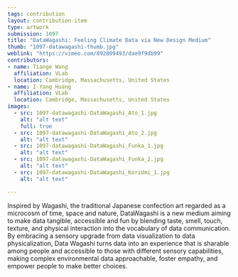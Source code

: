 ```yaml
---
tags: contribution
layout: contribution-item
type: artwork
submission: 1097
title: "DataWagashi: Feeling Climate Data via New Design Medium"
thumb: "1097-datawagashi-thumb.jpg"
weblink: "https://vimeo.com/892809493/dae9f9db99"
contributors: 
- name: Tiange Wang
  affiliation: VLab
  location: Cambridge, Massachusetts, United States
- name: I-Yang Huang
  affiliation: VLab
  location: Cambridge, Massachusetts, United States
images: 
  - src: 1097-datawagashi-DataWagashi_Ato_1.jpg
    alt: "alt text"
    full: true
  - src: 1097-datawagashi-DataWagashi_Ato_2.jpg
    alt: "alt text"
  - src: 1097-datawagashi-DataWagashi_Funka_1.jpg
    alt: "alt text"
  - src: 1097-datawagashi-DataWagashi_Funka_2.jpg
    alt: "alt text"
  - src: 1097-datawagashi-DataWagashi_KoriUmi_1.jpg
    alt: "alt text"

---
```


Inspired by Wagashi, the traditional Japanese confection art regarded as
a microcosm of time, space and nature, DataWagashi is a new medium
aiming to make data tangible, accessible and fun by blending taste,
smell, touch, texture, and physical interaction into the vocabulary of
data communication. By embracing a sensory upgrade from data
visualization to data physicalization, Data Wagashi turns data into an
experience that is sharable among people and accessible to those with
different sensory capabilities, making complex environmental data
approachable, foster empathy, and empower people to make better
choices.
